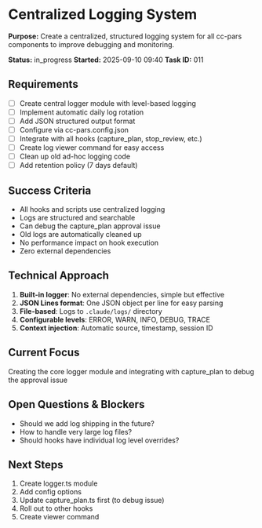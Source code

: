# Centralized Logging System

**Purpose:** Create a centralized, structured logging system for all cc-pars components to improve debugging and monitoring.

**Status:** in_progress
**Started:** 2025-09-10 09:40
**Task ID:** 011

## Requirements
- [ ] Create central logger module with level-based logging
- [ ] Implement automatic daily log rotation
- [ ] Add JSON structured output format
- [ ] Configure via cc-pars.config.json
- [ ] Integrate with all hooks (capture_plan, stop_review, etc.)
- [ ] Create log viewer command for easy access
- [ ] Clean up old ad-hoc logging code
- [ ] Add retention policy (7 days default)

## Success Criteria
- All hooks and scripts use centralized logging
- Logs are structured and searchable
- Can debug the capture_plan approval issue
- Old logs are automatically cleaned up
- No performance impact on hook execution
- Zero external dependencies

## Technical Approach
1. **Built-in logger**: No external dependencies, simple but effective
2. **JSON Lines format**: One JSON object per line for easy parsing
3. **File-based**: Logs to `.claude/logs/` directory
4. **Configurable levels**: ERROR, WARN, INFO, DEBUG, TRACE
5. **Context injection**: Automatic source, timestamp, session ID

## Current Focus
Creating the core logger module and integrating with capture_plan to debug the approval issue

## Open Questions & Blockers
- Should we add log shipping in the future?
- How to handle very large log files?
- Should hooks have individual log level overrides?

## Next Steps
1. Create logger.ts module
2. Add config options
3. Update capture_plan.ts first (to debug issue)
4. Roll out to other hooks
5. Create viewer command